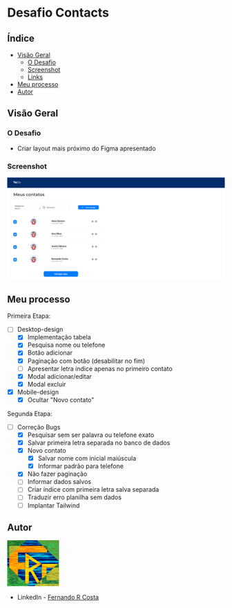 # Desafio Contacts

## Índice

- [Visão Geral](#visão-geral)
  - [O Desafio](#o-desafio)
  - [Screenshot](#screenshot)
  - [Links](#links)
- [Meu processo](#meu-processo)
- [Autor](#autor)

## Visão Geral

### O Desafio

- Criar layout mais próximo do Figma apresentado

### Screenshot

![](./public/Contacts.png)

## Meu processo

Primeira Etapa:

- [ ] Desktop-design
  - [x] Implementação tabela
  - [x] Pesquisa nome ou telefone
  - [x] Botão adicionar
  - [x] Paginação com botão (desabilitar no fim)
  - [ ] Apresentar letra índice apenas no primeiro contato
  - [x] Modal adicionar/editar
  - [x] Modal excluir
- [x] Mobile-design
  - [x] Ocultar "Novo contato"

Segunda Etapa:

- [ ] Correção Bugs
  - [x] Pesquisar sem ser palavra ou telefone exato
  - [x] Salvar primeira letra separada no banco de dados
  - [x] Novo contato
    - [x] Salvar nome com inicial maiúscula
    - [x] Informar padrão para telefone
  - [x] Não fazer paginação
  - [ ] Informar dados salvos
  - [ ] Criar índice com primeira letra salva separada
  - [ ] Traduzir erro planilha sem dados
  - [ ] Implantar Tailwind

## Autor

<img src="./public/FRC.gif" width=120px>

- LinkedIn - [Fernando R Costa](https://www.linkedin.com/in/fernando-r-costa/)